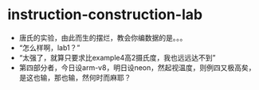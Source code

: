 # instruction-construction-lab
- 唐氏的实验，由此而生的摆烂，教会你编数据的是。。。
- “怎么样啊，lab1？”
- “太强了，就算只要求比example4高2摄氏度，我也远远达不到”
- 第四部分者，今日设arm-v8，明日设neon，然起视温度，则例四又极高矣，是这也输，那也输，然何时而麻耶？
